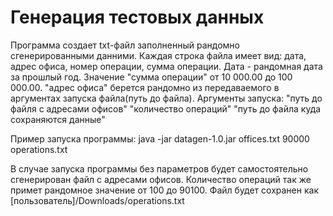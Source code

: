 # Генерация тестовых данных
Программа создает txt-файл заполненный рандомно сгенерированными данними.
Каждая строка файла имеет вид: дата, адрес офиса, номер операции, сумма операции.
Дата - рандомная дата за прошлый год.
Значение "сумма операции" от 10 000.00 до 100 000.00.
"адрес офиса" берется рандомно из передаваемого в аргументах запуска файла(путь до файла).
Аргументы запуска: "путь до файля с адресами офисов" "количество операций" "путь до файла куда сохраняются данные"

Пример запуска программы: java -jar datagen-1.0.jar offices.txt 90000 operations.txt

В случае запуска программы без параметров будет самостоятельно сгенерирован файл с адресами офисов.
Количество операций так же примет рандомное значение от 100 до 90100.
Файл будет сохранен как [пользователь]/Downloads/operations.txt


